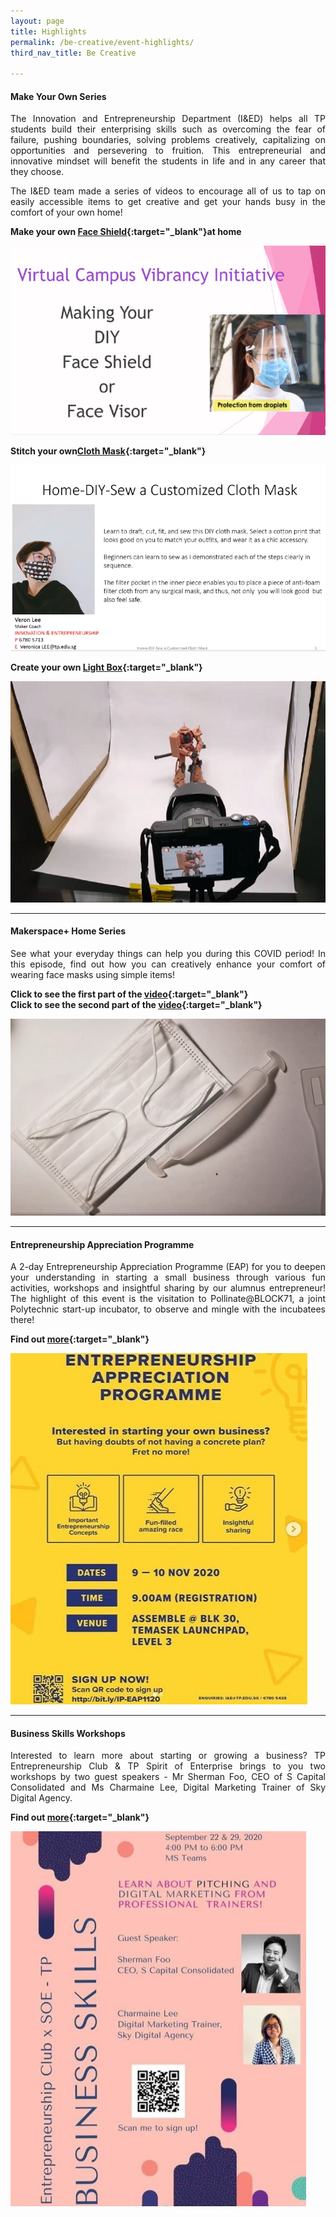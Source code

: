 ```yaml
---
layout: page
title: Highlights
permalink: /be-creative/event-highlights/
third_nav_title: Be Creative

---
```

#### Make Your Own Series ####
<div style="text-align: justify">
    <p>
The Innovation and Entrepreneurship Department (I&ED) helps all TP students build their enterprising skills such as overcoming the fear of failure, pushing boundaries, solving problems creatively, capitalizing on opportunities and persevering to fruition. This entrepreneurial and innovative mindset will benefit the students in life and in any career that they choose.
    </p>
    <p>
The I&ED team made a series of videos to encourage all of us to tap on easily accessible items to get creative and get your hands busy in the comfort of your own home!        
</div>

**Make your own [Face Shield](https://www.facebook.com/tp.innovation.entrepreneurship/videos/658346008393190/){:target="_blank"}at home**<br>

![Makerspace+ Home Series](/images/BeCreative-DIY_Face_Shield.png)

**Stitch your own[Cloth Mask](https://www.facebook.com/tp.innovation.entrepreneurship/videos/327069655053683/){:target="_blank"}**<br>

![Makerspace+ Home Series](/images/BeCreative-DIY_Cloth_Mask.png)

**Create your own [Light Box](https://www.facebook.com/tp.innovation.entrepreneurship/videos/763892361119090){:target="_blank"}**<br>

![Makerspace+ Home Series](/images/BeCreative-DIY_Lightbox.png)

---

#### Makerspace+ Home Series ####
<div style="text-align: justify">
    <p>
See what your everyday things can help you during this COVID period! In this episode, find out how you can creatively enhance your comfort of wearing face masks using simple items!
    </p>
</div>

**Click to see the first part of the [video](https://www.facebook.com/tp.innovation.entrepreneurship/videos/337288357385126/){:target="_blank"}**<br>
**Click to see the second part of the [video](https://www.facebook.com/tp.innovation.entrepreneurship/videos/355455748987619/){:target="_blank"}**

![Makerspace+ Home Series](/images/BeCreative-Mask.png)

---
#### Entrepreneurship Appreciation Programme ####
<div style="text-align: justify">
    <p>
A 2-day Entrepreneurship Appreciation Programme (EAP) for you to deepen your understanding in starting a small business through various fun activities, workshops and insightful sharing by our alumnus entrepreneur! The highlight of this event is the visitation to Pollinate@BLOCK71, a joint Polytechnic start-up incubator, to observe and mingle with the incubatees there! 
          </p>
</div>

**Find out [more](https://www.instagram.com/p/CFbhOE4HpLy/){:target="_blank"}**

![Entrepreneurship Appreciation Programme](/images/CCA_entrepreneurship_appreciation.JPG)

---
#### Business Skills Workshops ####
<div style="text-align: justify">
    <p>
Interested to learn more about starting or growing a business? TP Entrepreneurship Club & TP Spirit of Enterprise brings to you two workshops by two guest speakers - Mr Sherman Foo, CEO of S Capital Consolidated and Ms Charmaine Lee, Digital Marketing Trainer of Sky Digital Agency.  
          </p>
</div>

**Find out [more](https://www.instagram.com/p/CFJOeD-n6yv/){:target="_blank"}**

![Business Skills Workshops](/images/CCA_entrepreneurship_businessskills.JPG)
